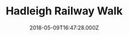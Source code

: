 ---
date: 2018-05-09T16:47:28.000Z
title: Hadleigh Railway Walk
latitude: 52.04096961126445
longitude: 0.9595656394958496
category: checkin
---